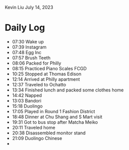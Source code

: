 Kevin Liu
July 14, 2023

# Daily Log
- 07:30 Wake up
- 07:39 Instagram
- 07:48 Egg Inc
- 07:57 Brush Teeth
- 08:06 Packed for Philly
- 08:15 Practiced Piano Scales FCGD
- 10:25 Stopped at Thomas Edison
- 12:14 Arrived at Philly apartment
- 12:37 Traveled to Ochatto
- 13:34 Finished lunch and packed some clothes home
- 14:42 Napped
- 13:03 Bandori
- 15:18 Duolingo
- 17:05 Played in Round 1 Fashion District
- 18:48 Dinner at Chu Shang and S Mart visit
- 19:31 Got to bus stop after Matcha Meiko
- 20:11 Traveled home
- 20:38 Disassembled monitor stand
- 21:09 Duolingo Chinese
- 